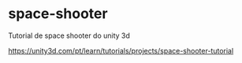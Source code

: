 # space-shooter
Tutorial de space shooter do unity 3d

https://unity3d.com/pt/learn/tutorials/projects/space-shooter-tutorial
